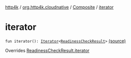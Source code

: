 [http4k](../../index.md) / [org.http4k.cloudnative](../index.md) / [Composite](index.md) / [iterator](./iterator.md)

# iterator

`fun iterator(): `[`Iterator`](https://kotlinlang.org/api/latest/jvm/stdlib/kotlin.collections/-iterator/index.html)`<`[`ReadinessCheckResult`](../-readiness-check-result/index.md)`>` [(source)](https://github.com/http4k/http4k/blob/master/http4k-cloudnative/src/main/kotlin/org/http4k/cloudnative/ReadinessCheckResult.kt#L41)

Overrides [ReadinessCheckResult.iterator](../-readiness-check-result/iterator.md)

